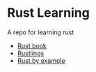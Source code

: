 # Rust Learning

A repo for learning rust

* [Rust book](https://doc.rust-lang.org/book/)
* [Rustlings](https://github.com/rust-lang/rustlings)
* [Rust by example](https://doc.rust-lang.org/rust-by-example/)
